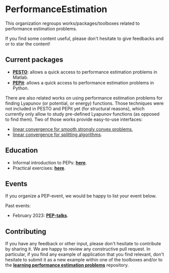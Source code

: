 # PerformanceEstimation

This organization regroups works/packages/toolboxes related to performance estimation problems.

If you find some content useful, please don't hesitate to give feedbacks and or to star the content!

## Current packages
- [**PESTO**](https://github.com/PerformanceEstimation/Performance-Estimation-Toolbox): allows a quick access to performance estimation problems in Matlab.
- [**PEPit**](https://github.com/PerformanceEstimation/PEPit): allows a quick access to performance estimation problems in Python.

There are also related works on using performance estimation problems for finding Lyapunov (or potential, or energy) functions. Those techniques were not included in PESTO and PEPit yet (for structural reasons), which currently only allow to study pre-defined Lyapunov functions (as opposed to find them). Two of those works provide easy-to-use interfaces:
- [linear convergence for smooth strongly convex problems](https://github.com/AdrienTaylor/quad-lyap-first-order),
- [linear convergence for splitting algorithms](https://github.com/ManuUpadhyaya/tight_lyapunov_analysis).


## Education

- Informal introduction to PEPs: [**here**](https://francisbach.com/computer-aided-analyses/).
- Practical exercises: [**here**](https://github.com/PerformanceEstimation/Learning-Performance-Estimation).


## Events

If you organize a PEP-event, we would be happy to list your event below. 

Past events: 
- February 2023: [**PEP-talks**](https://performanceestimation.github.io/PEP-talks/february_2023/).


## Contributing

If you have any feedback or other input, please don't hesitate to contribute by sharing it. We are happy to review any constructive pull request. In particular, if you find any example of application that you find relevant, don't hesitate to submit it as a new example within one of the toolboxes and/or to the [**learning performance estimation problems**](https://github.com/PerformanceEstimation/Learning-Performance-Estimation) repository.
